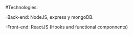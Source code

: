 #Technologies:

-Back-end: NodeJS, express y mongoDB.

-Front-end: ReactJS (Hooks and functional componnents)
